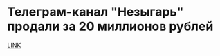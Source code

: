 # Телеграм-канал "Незыгарь" продали за 20 миллионов рублей



[LINK](https://varlamov.ru/2707627.html)